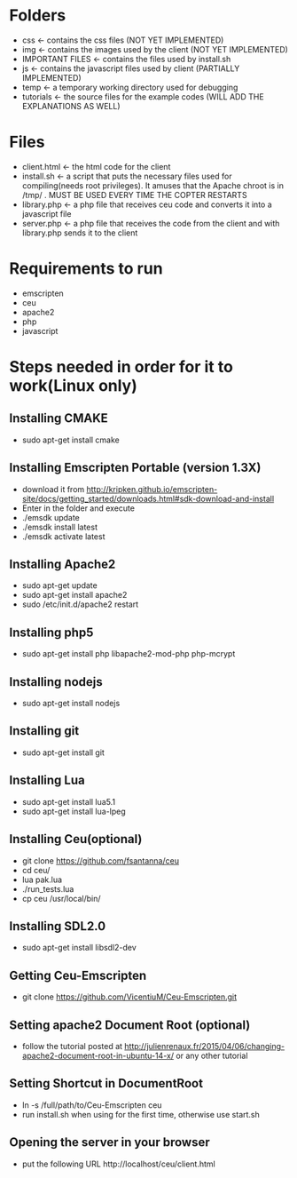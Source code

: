 # Folders
* css <- contains the css files (NOT YET IMPLEMENTED)
* img <- contains the images used by the client (NOT YET IMPLEMENTED)
* IMPORTANT FILES <- contains the files used by install.sh
* js <- contains the javascript files used by client (PARTIALLY IMPLEMENTED)
* temp <- a temporary working directory used for debugging
* tutorials <- the source files for the example codes (WILL ADD THE EXPLANATIONS AS WELL)

# Files
* client.html <- the html code for the client
* install.sh <- a script that puts the necessary files used for compiling(needs root privileges). It amuses that the Apache chroot is in /tmp/ . MUST BE USED EVERY TIME THE COPTER RESTARTS
* library.php <- a php file that receives ceu code and converts it into a javascript file
* server.php <- a php file that receives the code from the client and with library.php sends it to the client

# Requirements to run
* emscripten
* ceu
* apache2
* php
* javascript

# Steps needed in order for it to work(Linux only)
## Installing CMAKE
* sudo apt-get install cmake

## Installing Emscripten Portable (version 1.3X)
* download it from http://kripken.github.io/emscripten-site/docs/getting_started/downloads.html#sdk-download-and-install
* Enter in the folder and execute
* ./emsdk update
* ./emsdk install latest
* ./emsdk activate latest

## Installing Apache2
* sudo apt-get update
* sudo apt-get install apache2
* sudo /etc/init.d/apache2 restart

## Installing php5
* sudo apt-get install php libapache2-mod-php php-mcrypt

## Installing nodejs
* sudo apt-get install nodejs

## Installing git
* sudo apt-get install git

## Installing Lua
* sudo apt-get install lua5.1
* sudo apt-get install lua-lpeg

## Installing Ceu(optional)
* git clone https://github.com/fsantanna/ceu
* cd ceu/
* lua pak.lua
* ./run_tests.lua
* cp ceu /usr/local/bin/

## Installing SDL2.0
* sudo apt-get install libsdl2-dev

## Getting Ceu-Emscripten
* git clone https://github.com/VicentiuM/Ceu-Emscripten.git

## Setting apache2 Document Root (optional)
* follow the tutorial posted at http://julienrenaux.fr/2015/04/06/changing-apache2-document-root-in-ubuntu-14-x/ or any other tutorial

## Setting Shortcut in DocumentRoot
* ln -s /full/path/to/Ceu-Emscripten ceu
* run install.sh when using for the first time, otherwise use start.sh

## Opening the server in your browser
* put the following URL http://localhost/ceu/client.html
